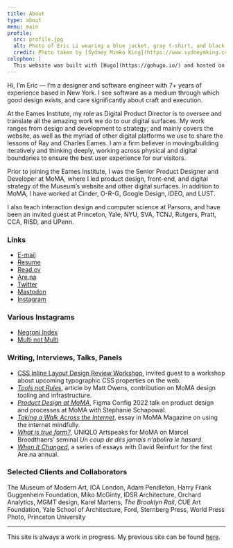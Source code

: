 ```yaml
---
title: About
type: about
menu: main
profile: 
  src: profile.jpg
  alt: Photo of Eric Li wearing a blue jacket, gray t-shirt, and black pants in front of a neutral background.
  credit: Photo taken by [Sydney Mieko King](https://www.sydneymking.com/).
colophon: |
  This website was built with [Hugo](https://gohugo.io/) and hosted on [GitHub Pages](https://pages.github.com/). It is set using the same typographic stylesheet that [Michael Fehrenbach](https://michaelfehrenbach.com/) and I developed for use in [moma.org](https://www.moma.org/). The typefaces used are Arnhem and Neue Haas Grotesk. 
---
```

Hi, I’m Eric — I’m a designer and software engineer with 7+ years of experience based in New York. I see software as a medium through which good design exists, and care significantly about craft and execution.

At the Eames Institute, my role as Digital Product Director is to oversee and translate all the amazing work we do to our digital surfaces. My work ranges from design and development to strategy; and mainly covers the website, as well as the myriad of other digital platforms we use to share the lessons of Ray and Charles Eames. I am a firm believer in moving/building iteratively and thinking deeply, working across physical and digital boundaries to ensure the best user experience for our visitors.

Prior to joining the Eames Institute, I was the Senior Product Designer and Developer at MoMA, where I led product design, front-end, and digital strategy of the Museum’s website and other digital surfaces. In addition to MoMA, I have worked at Cinder, <nobr>O-R-G</nobr>, Google Design, IDEO, and LUST. 

I also teach interaction design and computer science at Parsons, and have been an invited guest at Princeton, Yale, NYU, SVA, TCNJ, Rutgers, Pratt, CCA, RISD, and UPenn.

<!-- I graduated with a B.S.E. in computer science and visual arts from Princeton, where I was the 2018 recipient of the Jim Seawright Award in Visual Arts. -->


### Links

- [E-mail](mailto:ericyoungli@gmail.com)
- [Resume](resume.pdf)
- [Read.cv](https://cv.eric.young.li/)
- [Are.na](https://www.are.na/eric-li)
- [Twitter](https://twitter.com/eli8527)
- [Mastodon](https://mastodon.social/@eli8527)
- [Instagram](https://www.instagram.com/eli8527/)


### Various Instagrams
- [Negroni Index](https://www.instagram.com/negroni_index)
- [Multi not Multi](https://www.instagram.com/multi.not.multi/)




### Writing, Interviews, Talks, Panels
- [CSS Inline Layout Design Review Workshop](https://fantasai.inkedblade.net/style/events/inline-workshop), invited guest to a workshop about upcoming typographic CSS properties on the web.
- [*Tools not Rules*](https://uxdesign.cc/tools-not-rules-9daef895aab7), article by Matt Owens, contribution on MoMA design tooling and infrastructure.
- [*Product Design at MoMA*](https://mo.ma/figma), Figma Config 2022 talk on product design and processes at MoMA with Stephanie&nbsp;Schapowal.
- [*Taking a Walk Across the Internet*](https://www.moma.org/magazine/articles/677), essay in MoMA Magazine on using the internet mindfully.
- [*What is true form?*](https://www.youtube.com/watch?v=r9l00rSr2j0), UNIQLO Artspeaks for MoMA on Marcel Broodthaers’ seminal *Un coup de dés jamais n'abolira le hasard*.
- [*When It Changed*](https://www.are.na/blog/when-it-changed-part-1), a series of essays with David Reinfurt for the first Are.na&nbsp;annual.


### Selected Clients and Collaborators
The Museum of Modern Art, ICA London, Adam Pendleton, Harry Frank Guggenheim Foundation, Miko McGinty, IDSR Architecture, Orchard Analytics, MGMT design, Karel Martens, *The Brooklyn Rail*, CUE Art Foundation, Yale School of Architecture, Ford, Sternberg Press, World Press Photo, Princeton&nbsp;University

---

This site is always a work in progress. My previous site can be found [here](https://archive.eric.young.li/).